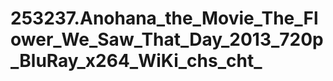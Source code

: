 253237.Anohana_the_Movie_The_Flower_We_Saw_That_Day_2013_720p_BluRay_x264_WiKi_chs_cht_
=======================================================================================

